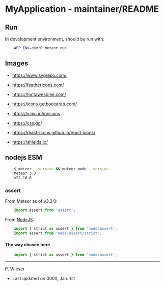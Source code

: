 # MyApplication - maintainer/README

## Run

In development environment, should be run with:

```sh
    APP_ENV=dev:0 meteor run
```

## Images

- https://www.svgrepo.com/

- https://feathericons.com/

- https://fontawesome.com/

- https://icons.getbootstrap.com/

- https://ionic.io/ionicons

- https://css.gg/

- https://react-icons.github.io/react-icons/

- https://shields.io/

## nodejs ESM

```sh
    $ meteor --version && meteor node --version
    Meteor 3.3
    v22.16.0
```

### assert

From Meteor as of v3.3.0:

```js
    import assert from 'assert';
```

From [NodeJS](https://nodejs.org/docs/latest-v22.x/api/assert.html#assert):

```js
    import { strict as assert } from 'node:assert';
    import assert from 'node:assert/strict';
```

#### The way chosen here

```js
    import { strict as assert } from 'node:assert';
```

---
P. Wieser
- Last updated on 0000, Jan. 1st
